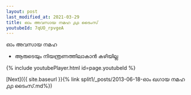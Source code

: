 ```yaml
---
layout: post
last_modified_at: 2021-03-29
title: ഓം അവസായ നമഹ ൧൧ ടൈംസ്
youtubeId: 7qUO_rpvgeA
---
```

 
 
 ഓം അവസായ നമഹ 
 
 -  ആരുടെയും നിയന്ത്രണത്തിലാകാൻ കഴിയില്ല 
 
  
 
  
 
 
 
 
 
 


{% include youtubePlayer.html id=page.youtubeId %}
 
[Next]({{ site.baseurl }}{% link  split1/_posts/2013-06-18-ഓം ഖഗായ നമഹ ൧൧ ടൈംസ്.md%})
 
